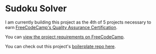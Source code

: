 # Sudoku Solver

I am currently building this project as the 4th of 5 projects necessary to earn [FreeCodeCamp's Quality Assurance Certification](https://www.freecodecamp.org/learn/quality-assurance/).

You can [view the project requirements on FreeCodeCamp](https://www.freecodecamp.org/learn/quality-assurance/quality-assurance-projects/sudoku-solver).

You can check out this project's [boilerplate repo here](https://github.com/freecodecamp/boilerplate-project-sudoku-solver).
